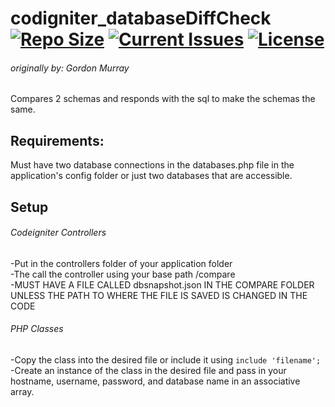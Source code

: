 # codigniter_databaseDiffCheck[![Repo Size](https://reposs.herokuapp.com/?path=pjkaufman/codigniter_databaseDiffCheck)](https://github.com/pjkaufman/codigniter_databaseDiffCheck)  [![Current Issues](https://img.shields.io/github/issues/pjkaufman/codigniter_databaseDiffCheck.svg)](https://github.com/pjkaufman/codigniter_databaseDiffCheck/issues)  [![License](https://img.shields.io/github/license/pjkaufman/codigniter_databaseDiffCheck.svg)](https://github.com/pjkaufman/codigniter_databaseDiffCheck/blob/master/LICENSE)
###### originally by: Gordon Murray
Compares 2 schemas and responds with the sql to make the schemas the same.
## Requirements:
Must have two database connections in the databases.php file in the application's config folder or just two databases that are accessible.
## Setup
###### Codeigniter Controllers
-Put in the controllers folder of your application folder  
-The call the controller using your base path /compare  
-MUST HAVE A FILE CALLED dbsnapshot.json IN THE COMPARE FOLDER UNLESS THE PATH TO WHERE THE FILE IS SAVED IS CHANGED IN THE CODE
###### PHP Classes
-Copy the class into the desired file or include it using ``include 'filename';``  
-Create an instance of the class in the desired file and pass in your hostname, username, password, and database name in an associative array.  
